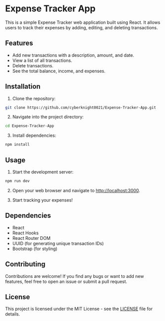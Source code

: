 # Expense Tracker App

This is a simple Expense Tracker web application built using React. It allows users to track their expenses by adding, editing, and deleting transactions.

## Features

- Add new transactions with a description, amount, and date.
- View a list of all transactions.
- Delete transactions.
- See the total balance, income, and expenses.

## Installation

1. Clone the repository:

```bash
git clone https://github.com/cyberknight0021/Expense-Tracker-App.git
```

2. Navigate into the project directory:

```bash
cd Expense-Tracker-App
```

3. Install dependencies:

```bash
npm install
```

## Usage

1. Start the development server:

```bash
npm run dev 
```

2. Open your web browser and navigate to [http://localhost:3000](http://localhost:3000).

3. Start tracking your expenses!

## Dependencies

- React
- React Hooks
- React Router DOM
- UUID (for generating unique transaction IDs)
- Bootstrap (for styling)

## Contributing

Contributions are welcome! If you find any bugs or want to add new features, feel free to open an issue or submit a pull request.

## License

This project is licensed under the MIT License - see the [LICENSE](LICENSE) file for details.

